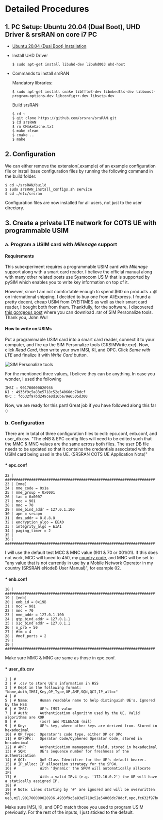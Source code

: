 # **Detailed Procedures**

## 1. PC Setup: Ubuntu 20.04 (Dual Boot), UHD Driver & srsRAN on core i7 PC

* [Ubuntu 20.04 (Dual Boot) Installation](https://linoxide.com/install-ubuntu-18-04-dual-boot-windows-10/)
* Install UHD Driver 

  ```
  $ sudo apt-get install libuhd-dev libuhd003 uhd-host
  ```
* Commands to install srsRAN
     
  Mandatory libraries:
  ```
  $ sudo apt-get install cmake libfftw3-dev libmbedtls-dev libboost-program-options-dev libconfig++-dev libsctp-dev
  ```
  Build srsRAN:
  ```
  $ cd ~
  $ git clone https://github.com/srsran/srsRAN.git
  $ cd srsRAN
  $ rm CMakeCache.txt
  $ make clean
  $ cmake ..
  $ make
  ```
  
## 2. Configuration
  
  We can either remove the extension(.example) of an example configuration file or install base configuration files by running the following command in the build folder.
  ```
  $ cd ~/srsRAN/build
  $ sudo srsRAN_install_configs.sh service 
  $ cd ./etc/srsran
  ```
  Configuration files are now installed for all users, not just to the user directory.
  
## 3. Create a private LTE network for COTS UE with programmable USIM 

### a. Program a USIM card with *Milenage* support

#### Requirements

This subexperiment requires a programmable USIM card with *Milenage* support along with a smart card reader. I believe the official manual along with many other related posts use Sysmocom USIM that is supported by pySIM which enables you to write key information on top of it. 

However, since I am not comfortable enough to spend $60 on products + @ on international shipping, I decided to buy one from AliExpress. I found a pretty decent, cheap USIM from OYEITIMES as well as their smart card reader, I bought both from them. Thankfully, for the software, I discovered [this gorgeous post](http://www.zhixun-wireless.top/install-and-configure-srslte-enb-epc-on-ubuntu) where you can download .rar of SIM Personalize tools. Thank you, John Wu!

#### How to write on USIMs

Put a programmable USIM card into a smart card reader, connect it to your computer, and fire up the SIM Personalize tools (GRSIMWrite.exe). Now, click *Read Card*, then write your own IMSI, KI, and OPC. Click *Same with LTE* and finalize it with *Write Card* button.

![SIM Personalize tools](/images/SIM_Personalize_tools)

For the mentioned three values, I believe they can be anything. In case you wonder, I used the following

```
IMSI : 901700000020936 
KI : 4933f9c5a83e5718c52e54066dc78dcf
OPC : fc632f97bd249ce0d16ba79e6505d300
```
Now, we are ready for this part! Great job if you have followed along this far :)

### b. Configuration
  
  There are in total of three configuration files to edit: epc.conf, enb.conf, and user_db.csv. "The eNB & EPC config files will need to be edited such that the MMC & MNC values are the same across both files. The user DB file needs to be updated so that it contains the credentials associated with the USIM card being used in the UE. (SRSRAN COTS UE Application Note)"
  
  #### * epc.conf
  ```
  22 | #####################################################################
  23 | [mme]
  24 | mme_code = 0x1a
  25 | mme_group = 0x0001
  26 | tac = 0x0007
  27 | mcc = 901
  28 | mnc = 70
  29 | mme_bind_addr = 127.0.1.100
  30 | apn = srsapn
  31 | dns_addr = 8.8.8.8
  32 | encryption_algo = EEA0
  33 | integrity_algo = EIA1
  34 | paging_timer = 2
  35 |
  36 | #####################################################################
  ```
  
  I will use the default test MCC & MNC value (901 & 70 or 001/01). If this does not work, MCC will tuned to 450, my [country code](https://en.wikipedia.org/wiki/Mobile_country_code), and MNC will be set to "any value that is not currently in use by a Mobile Network Operator in my country (SRSRAN eNodeB User Manual)", for example 02. 
  
  #### * enb.conf
  ```
  18 | #####################################################################
  19 | [enb]
  20 | enb_id = 0x19B
  21 | mcc = 901
  22 | mnc = 70
  23 | mme_addr = 127.0.1.100
  24 | gtp_bind_addr = 127.0.1.1
  25 | s1c_bind_addr = 127.0.1.1
  26 | n_prb = 50
  27 | #tm = 4
  28 | #nof_ports = 2
  29 |
  30 | #####################################################################
  ```
  
  Make sure MMC & MNC are same as those in epc.conf.
  
  #### * user_db.csv
  ```
  1 | #
  2 | # .csv to store UE's information in HSS
  3 | # Kept in the following format: "Name,Auth,IMSI,Key,OP_Type,OP,AMF,SQN,QCI,IP_alloc"
  4 | #
  5 | # Name:     Human readable name to help distinguish UE's. Ignored by the HSS
  6 | # IMSI:     UE's IMSI value
  7 | # Auth:     Authentication algorithm used by the UE. Valid algorithms are XOR
  8 | #           (xor) and MILENAGE (mil)
  9 | # Key:      UE's key, where other keys are derived from. Stored in hexadecimal
  10| # OP_Type:  Operator's code type, either OP or OPc
  11| # OP/OPc:   Operator Code/Cyphered Operator Code, stored in hexadecimal
  12| # AMF:      Authentication management field, stored in hexadecimal
  13| # SQN:      UE's Sequence number for freshness of the authentication
  14| # QCI:      QoS Class Identifier for the UE's default bearer.
  15| # IP_alloc: IP allocation stratagy for the SPGW.
  16| #           With 'dynamic' the SPGW will automatically allocate IPs
  17| #           With a valid IPv4 (e.g. '172.16.0.2') the UE will have a statically assigned IP.
  18| #
  19| # Note: Lines starting by '#' are ignored and will be overwritten
  20| ue3,mil,901700000020936,4933f9c5a83e5718c52e54066dc78dcf,opc,fc632f97bd249ce0d16ba79e6505d300,9000,0000000060f8,9,dynamic
  ```
  
  Make sure IMSI, KI, and OPC match those you used to program USIM previously. For the rest of the inputs, I just sticked to the default.
  
  

